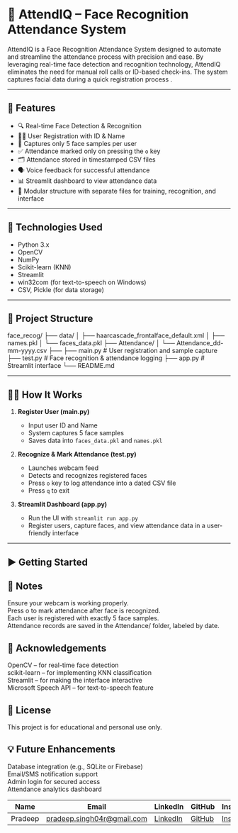 #  🎯 AttendIQ – Face Recognition Attendance System
AttendIQ is a Face Recognition Attendance System designed to automate and streamline the attendance process with precision and ease. By leveraging real-time face detection and recognition technology, AttendIQ eliminates the need for manual roll calls or ID-based check-ins.  The system captures facial data during a quick registration process .


---

## 🚀 Features

- 🔍 Real-time Face Detection & Recognition
- 🧑‍💼 User Registration with ID & Name
- 📸 Captures only 5 face samples per user
- ✅ Attendance marked only on pressing the `o` key
- 🗂 Attendance stored in timestamped CSV files
- 🗣 Voice feedback for successful attendance
- 📊 Streamlit dashboard to view attendance data
- 📁 Modular structure with separate files for training, recognition, and interface

---

## 🧰 Technologies Used

- Python 3.x  
- OpenCV  
- NumPy  
- Scikit-learn (KNN)  
- Streamlit  
- win32com (for text-to-speech on Windows)  
- CSV, Pickle (for data storage)  

---

## 📁 Project Structure
face_recog/ ├── data/ │ ├── haarcascade_frontalface_default.xml │ ├── names.pkl │ └── faces_data.pkl ├── Attendance/ │ └── Attendance_dd-mm-yyyy.csv ├──  ├── main.py # User registration and sample capture ├── test.py # Face recognition & attendance logging ├── app.py  # Streamlit interface └── README.md


---

## 🧑‍🎓 How It Works

1. **Register User (main.py)**  
   - Input user ID and Name
   - System captures 5 face samples
   - Saves data into `faces_data.pkl` and `names.pkl`

2. **Recognize & Mark Attendance (test.py)**  
   - Launches webcam feed
   - Detects and recognizes registered faces
   - Press `o` key to log attendance into a dated CSV file
   - Press `q` to exit

3. **Streamlit Dashboard (app.py)**  
   - Run the UI with `streamlit run app.py`
   - Register users, capture faces, and view attendance data in a user-friendly interface

---

## ▶️ Getting Started


## 📌 Notes  
Ensure your webcam is working properly.  
Press o to mark attendance after face is recognized.  
Each user is registered with exactly 5 face samples.  
Attendance records are saved in the Attendance/ folder, labeled by date.  

## 🙌 Acknowledgements  
OpenCV – for real-time face detection  
scikit-learn – for implementing KNN classification  
Streamlit – for making the interface interactive  
Microsoft Speech API – for text-to-speech feature 

## 📜 License
This project is for educational and personal use only.  

## 💡 Future Enhancements  
Database integration (e.g., SQLite or Firebase)  
Email/SMS notification support  
Admin login for secured access  
Attendance analytics dashboard  


| Name    | Email              | LinkedIn                                      | GitHub                      | Instagram                     |
|---------|--------------------|-----------------------------------------------|-----------------------------|-------------------------------|
| Pradeep | pradeep.singh04r@gmail.com  | [LinkedIn](https://linkedin.com/in/pradeep-singh4) | [GitHub](https://github.com/pradeep-r04) | [Instagram](https://instagram.com/whypradeeep) |
